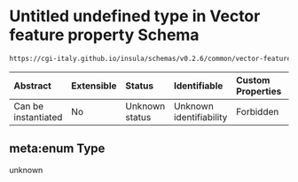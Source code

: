 # Untitled undefined type in Vector feature property Schema

```txt
https://cgi-italy.github.io/insula/schemas/v0.2.6/common/vector-feature-property.schema.json#/$defs/stringProperty/properties/subType/meta:enum
```



| Abstract            | Extensible | Status         | Identifiable            | Custom Properties | Additional Properties | Access Restrictions | Defined In                                                                                                         |
| :------------------ | :--------- | :------------- | :---------------------- | :---------------- | :-------------------- | :------------------ | :----------------------------------------------------------------------------------------------------------------- |
| Can be instantiated | No         | Unknown status | Unknown identifiability | Forbidden         | Allowed               | none                | [vector-feature-property.schema.json\*](schemas/common/vector-feature-property.schema.json) |

## meta:enum Type

unknown
